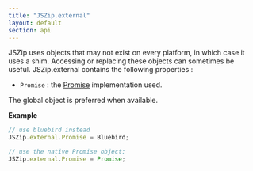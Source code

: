 ```yaml
---
title: "JSZip.external"
layout: default
section: api
---
```


JSZip uses objects that may not exist on every platform, in which case it uses
a shim.
Accessing or replacing these objects can sometimes be useful. JSZip.external
contains the following properties :

* `Promise` : the [Promise](https://developer.mozilla.org/en-US/docs/Web/JavaScript/Reference/Global_Objects/Promise) implementation used.

The global object is preferred when available.

__Example__

```js
// use bluebird instead
JSZip.external.Promise = Bluebird;

// use the native Promise object:
JSZip.external.Promise = Promise;
```

